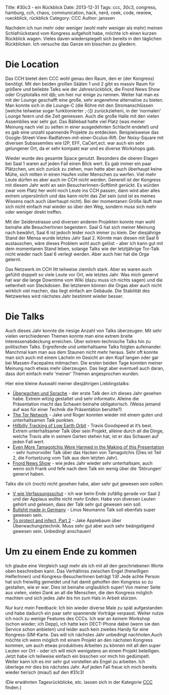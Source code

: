 Title: #30c3 - ein Rückblick 
Date: 2013-12-31
Tags: ccc, 30c3, congress, hamburg, cch, chaos, communication, hack, nerd, ceek, code, rewiew, rueckblick, rückblick 
Category: CCC 
Author: janssen

Nachdem ich nun mehr oder weniger (wohl mehr weniger als mehr) meinen Schlafrückstand vom Kongress aufgeholt habe, möchte ich einen kurzen Rückblick wagen. Vieles daven wiederspiegelt sich bereits in den täglichen Rückblicken. Ich versuche das Ganze ein bisschen zu gliedern.

# Die Location
Das CCH bietet dem CCC wohl genau den Raum, den er (der Kongress) benötigt. Mit den beiden großen Säälen 1 und 2 gibt es massiv Raum für größere und beliebte Talks wie der Jahresrückblick, die Fnord News Show oder Cryptotalks mit djb; um hier nur einige zu nennen. Weiter hat man es mit der Lounge geschafft eine große, sehr angenehme alternative zu bieten. Man konnte sich in die Lounge-C (die Röhre mit den Stromanschlüssen [welche teilweise sogar funktionierter ;-)]) zurückzieheni, in der ’normalen’ Lounge feiern und die Zeit geniessen. Auch die große Halle mit den vielen Assemblies war sehr gut. Das Bällebad hatte viel Platz (was meiner Meinung nach viel zu selten in einer ausgedehnten Schlacht endete!) und es gab eine unzahl spannende Projekte zu entdecken. Beispielsweise das Google-Street-View-Radfahren-mit-einer-Oculus-Rift. Der Noisy-Square mit diversen Subassemlies wie I2P, EFF, CaCert,ect. war auch ein sehr gelungener Ort, da er sehr kompakt war und es diverse Workshops gab.

Wieder wurde des gesamte Space genutzt. Besonders die oberen Etagen bei Saal 1 waren auf jeden Fall einen Blick wert. Es gab immer ein paar Plätzchen, um sich zurück zu ziehen, man hatte aber auch überhaupt keine Mühe, sich mitten in einen Haufen voller Menschen zu werfen. Viel mehr Leute dürfen es aber auch im CCH nicht werden. Generell ist der Kongress mit diesem Jahr wohl an sein BesucherInnen-Softlimit gerückt. Es würden zwar vom Platz her wohl noch Leute ins CCH passen, dann wird aber alles extrem unpersönlich und das kann nicht das Ziel sein (und ist es meines Wissens nach auch überhaupt nicht). Bei der momentanen Größe läuft man sich nicht einfach mal wieder so über den Weg, sondern muss sich mehr oder weniger direkt treffen. 

Mit der Seidenstrasse und diversen anderen Projekten konnte man wohl beinahe alle BesucherInnen begeistern. Saal G hat sich meiner Meinung nach bewährt, Saal 6 ist jedoch leider noch immer zu klein. Der diesjährige Stand der Mensa wurde letztes Jahr Saal 2. Könnte man diesen mit Saal 6 austauschen, wäre dieses Problem wohl auch gelöst - aber ich kann gut mit dem momentanen Stand leben, solange Talks wie der letztjährige Tor-Talk nicht wieder nach Saal 6 verlegt werden. Aber auch hier hat die Orga gelernt.  

Das Netzwerk im CCH litt teilweise ziemlich stark. Aber es waren auch gefühlt doppelt so viele Leute vor Ort, wie letztes Jahr. Was mich genervt hat war die lange Downtime vom Wiki (dazu muss ich nichts sagen) und die seltenheit von Steckdosen. Bei letzterem können die Orgas aber auch nicht wirklich viel machen, das liegt einfach am Gebäude. Die Stabilität des Netzwerkes wird nächstes Jahr bestimmt wieder besser.


# Die Talks
Auch dieses Jahr konnte die riesige Anzahl von Talks überzeugen. Mit sehr vielen verschiedenen Themen konnte man eine extrem breite Interessenabdeckung erreichen. Über extrem-technische Talks hin zu politischen Talks. Ergreifende und unterhaltsame Talks folgten aufeinander. Manchmal kam man aus dem Staunen nicht mehr heraus. Sehr oft konnte man sich auch mit einem Lächeln im Gesicht an den Kopf langen oder gar bei Massen-Facepalms mitmachen. Die ersten beiden Tage konnten meiner Meinung nach etwas mehr überzeugen. Das liegt aber eventuell auch daran, dass dort einfach mehr ’meiner’ Themen angesprochen wurden.  

Hier eine kleine Auswahl meiner diesjährigen Lieblingstalks:

* [Überwachen und Sprache](http://events.ccc.de/congress/2013/Fahrplan/events/5377.html) - der erste Talk den ich dieses Jahr gesehen habe. Extrem witzig gestaltet und sehr informativ. Alleine die Präsentation macht das Schauen beinahe obligatorisch. (Weiss jemand auf was für einer Technik die Präsentätion beruhte?)
* [The Tor Network](http://events.ccc.de/congress/2013/Fahrplan/events/5423.html) - Jake und Roger konnten wieder mit einem guten und unterhaltsamen Talk punkten.
* [Hillbilly Tracking of Low Earth Orbit](http://events.ccc.de/congress/2013/Fahrplan/events/5463.html) - Travis Goodspeed at it’s best. Extrem unterhaltsamer Talk über sein Projekt, alleine durch all die Dinge, welche Travis alle in seinem Garten stehen hat, ist er das Schauen auf jeden Fall wert.
* [Even More Tamagotchis Were Harmed in the Making of this Presentation](http://events.ccc.de/congress/2013/Fahrplan/events/5279.html) - sehr humorvoller Talk über das Hacken von Tamagotchis (Dies ist Teil 2, die Fortsetzung vom Talk aus dem letzten Jahr).
* [Fnord News Show](http://events.ccc.de/congress/2013/Fahrplan/events/5490.html) - wie jedes Jahr wieder sehr unterhaltsam, auch wenn sich Frank und fefe nach dem Talk ein wenig über die ’Störungen’ genervt haben.

Talks die ich (noch) nicht gesehen habe, aber sehr gut gewesen sein sollen:

* [V wie Verfassungsschut](http://events.ccc.de/congress/2013/Fahrplan/events/5591.html) - ich war beim Ende zufällig gerade vor Saal 2 und der Applaus wollte nicht mehr Enden. Habe von diversen Leuten gehört und gelesen, dass der Talk sehr gut gewesen sein soll.
* [Bullshit made in Germany](http://events.ccc.de/congress/2013/Fahrplan/events/5210.html) - Linus Neumanns Talk soll ebenfals super gewesen sein.
* [To protect and infect, Part 2](http://events.ccc.de/congress/2013/Fahrplan/events/5713.html) - Jake Applebaum über Überwachungstechnik. Muss sehr gut aber auch sehr beängstigend gewesen sein. Unbedingt anschauen!


# Um zu einem Ende zu kommen
Ich glaube eine Vergleich sagt mehr als ich mit all den geschriebenen Worte oben beschreiben kann. Das Verhältniss zwischen Engel (freiwilligen HelferInnen) und Kongress-BesucherInnen beträgt 1:8! Jede achte Person hat sich freiwillig gemeldet und hat damit geholfen den Kongress so zu gestalten, wie er war. Dies ist beinahe unglaublich super! Von meiner Seite aus vielen, vielen Dank an all die Menschen, die den Kongress möglich machten und sich jedes Jahr bis hin zum Hals in Arbeit stürzen.  

Nur kurz mein Feedback: 
Ich bin wieder diverse Male zu spät aufgestanden und habe dadurch ein paar sehr spannende Vorträge verpasst. Weiter nutze ich noch zu wenige Features des CCCs. Ich war an _keinem_ Workshop (schon wieder; ich Depp), ich hatte kein DECT-Phone dabei (wenn sie den Service schon anbieten) und leider auch kein zweites Handy für eine Kongress-SIM-Karte. Das will ich nächstes Jahr unbedingt nachholen.Auch möchte ich wenn möglich mit einem Projekt an den nächsten Kongress kommen, um auch etwas produktives Arbeiten zu können mit all den super Leuten vor Ort - oder ich will mich wenigstens an einem Projekt beteiligen. Jetzt habe ich teilweise einfach ein bisschen vor mich hin gedümpelt. Weiter kann ich es mir sehr gut vorstellen als Engel zu arbeiten. Ich überlege mir dies bis nächstes Jahr. Auf jeden Fall freue ich mich bereits wieder tierisch (miau!) auf den #31c3!

(Die erwähnten Tagesrückblicke, etc. lassen sich in der Kategorie [CCC](http://aurka.com/category/ccc.html) finden.)


